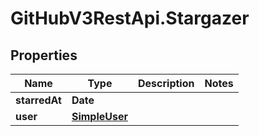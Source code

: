 # GitHubV3RestApi.Stargazer

## Properties

Name | Type | Description | Notes
------------ | ------------- | ------------- | -------------
**starredAt** | **Date** |  | 
**user** | [**SimpleUser**](SimpleUser.md) |  | 


